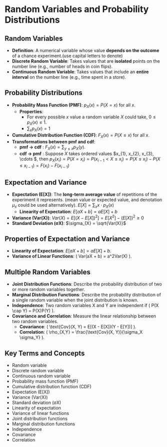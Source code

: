# Random Variables and Probability Distributions

## Random Variables
- **Definition**: A numerical variable whose value **depends on the outcome** of a chance experiment.(use capital letters to denote)
- **Discrete Random Variable**: Takes values that are **isolated** points on the number line (e.g., number of heads in coin flips).
- **Continuous Random Variable**: Takes values that include an **entire interval** on the number line (e.g., time spent in a store).

## Probability Distributions
- **Probability Mass Function (PMF)**: $p_X(x) = P(X = x)$ for all $x$.
  - **Properties**:
    - For every possible $x$ value a random variable $X$ could
take,  $0 \leq p_X(x) \leq 1$.
    - $\sum_x p_X(x) = 1$
- **Cumulative Distribution Function (CDF)**: $F_X(x) = P(X \leq x)$ for all $x$.
- **Transformations between pmf and cdf**:
  - **pmf $\rightarrow$ cdf** : $F_X(x) = \sum_{y \leq x} p_X(y)$.
  - **cdf $\rightarrow$ pmf** : Suppose $X$ takes ordered values $x_{1}, x_{2}, x_{3}, \cdots $, then $p_X(x_i) = P(X = x_i) = P(x_{i-1} < X \leq x_i) = P(X \leq x_i) - P(X \leq x_{i-1}) = F(x_i) - F(x_{i-1})$

## Expectation and Variance
- **Expectation (E[X])**: The **long-term average value** of repetitions of the experiment it represents. (mean value or expected value, and denotation $\mu_{x}$ could be used alternatively). $E[X] = \sum_x x \cdot p_X(x)$
  - **Linearity of Expectation**: $E[aX + b] = aE[X] + b$
- **Variance (Var(X))**: $Var(X) = E[(X - E[X])^2] = E[X^2] - (E[X])^2 \geq 0$
- **Standard Deviation (σX)**: $\sigma_{X} = \sqrt{Var(X)}$

## Properties of Expectation and Variance
- **Linearity of Expectation**: $E[aX + b] = aE[X] + b$.
- **Variance of Linear Functions**: \( Var(aX + b) = a^2Var(X) \).

## Multiple Random Variables
- **Joint Distribution Functions**: Describe the probability distribution of two or more random variables together.
- **Marginal Distribution Functions**: Describe the probability distribution of a single random variable when the joint distribution is known.
- **Independence**: Two random variables X and Y are independent if \( P(X \cap Y) = P(X)P(Y) \).
- **Covariance and Correlation**: Measure the linear relationship between two random variables.
  - **Covariance**: \( \text{Cov}(X, Y) = E[(X - E[X])(Y - E[Y])] \).
  - **Correlation**: \( \rho_{X,Y} = \frac{\text{Cov}(X, Y)}{\sigma_X \sigma_Y} \).

## Key Terms and Concepts
- Random variable
- Discrete random variable
- Continuous random variable
- Probability mass function (PMF)
- Cumulative distribution function (CDF)
- Expectation (E[X])
- Variance (Var(X))
- Standard deviation (σX)
- Linearity of expectation
- Variance of linear functions
- Joint distribution functions
- Marginal distribution functions
- Independence
- Covariance
- Correlation
